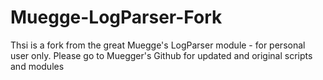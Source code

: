 # Muegge-LogParser-Fork
Thsi is a fork from the great Muegge's LogParser module - for personal user only. Please go to Muegger's Github for updated and original scripts and modules
